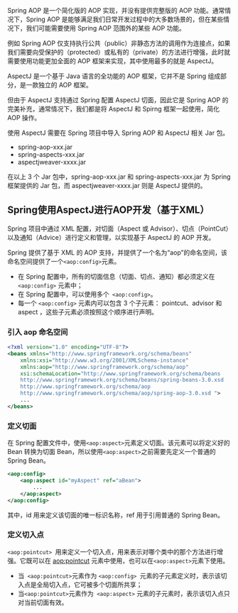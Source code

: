 Spring AOP 是一个简化版的 AOP 实现，并没有提供完整版的 AOP 功能。通常情况下，Spring AOP 是能够满足我们日常开发过程中的大多数场景的，但在某些情况下，我们可能需要使用 Spring AOP 范围外的某些 AOP 功能。

例如 Spring AOP 仅支持执行公共（public）非静态方法的调用作为连接点，如果我们需要向受保护的（protected）或私有的（private）的方法进行增强，此时就需要使用功能更加全面的 AOP 框架来实现，其中使用最多的就是 AspectJ。

AspectJ 是一个基于 Java 语言的全功能的 AOP 框架，它并不是 Spring 组成部分，是一款独立的 AOP 框架。

但由于 AspectJ 支持通过 Spring 配置 AspectJ 切面，因此它是 Spring AOP 的完美补充，通常情况下，我们都是将 AspectJ 和 Spirng 框架一起使用，简化 AOP 操作。

使用 AspectJ 需要在 Spring 项目中导入 Spring AOP 和 AspectJ 相关 Jar 包。

- spring-aop-xxx.jar
- spring-aspects-xxx.jar
- aspectjweaver-xxxx.jar

在以上 3 个 Jar 包中，spring-aop-xxx.jar 和 spring-aspects-xxx.jar 为 Spring 框架提供的 Jar 包，而 aspectjweaver-xxxx.jar 则是 AspectJ 提供的。

## Spring使用AspectJ进行AOP开发（基于XML）

Spring 项目中通过 XML 配置，对切面（Aspect 或 Advisor）、切点（PointCut）以及通知（Advice）进行定义和管理，以实现基于 AspectJ 的 AOP 开发。

Spring 提供了基于 XML 的 AOP 支持，并提供了一个名为“aop”的命名空间，该命名空间提供了一个` <aop:config> `元素。

- 在 Spring 配置中，所有的切面信息（切面、切点、通知）都必须定义在 `<aop:config>` 元素中；
- 在 Spring 配置中，可以使用多个` <aop:config>`。
- 每一个 `<aop:config>` 元素内可以包含 3 个子元素： pointcut、advisor 和 aspect ，这些子元素必须按照这个顺序进行声明。

### 引入 aop 命名空间

```XML
<?xml version="1.0" encoding="UTF-8"?>
<beans xmlns="http://www.springframework.org/schema/beans"
    xmlns:xsi="http://www.w3.org/2001/XMLSchema-instance"
    xmlns:aop="http://www.springframework.org/schema/aop"
    xsi:schemaLocation="http://www.springframework.org/schema/beans
    http://www.springframework.org/schema/beans/spring-beans-3.0.xsd
    http://www.springframework.org/schema/aop
    http://www.springframework.org/schema/aop/spring-aop-3.0.xsd ">
    ...
</beans>
```

### 定义切面

在 Spring 配置文件中，使用` <aop:aspect> `元素定义切面。该元素可以将定义好的 Bean 转换为切面 Bean，所以使用` <aop:aspect> `之前需要先定义一个普通的 Spring Bean。

```XML
<aop:config>
    <aop:aspect id="myAspect" ref="aBean">
        ...
    </aop:aspect>
</aop:config>
```

其中，id 用来定义该切面的唯一标识名称，ref 用于引用普通的 Spring Bean。

### 定义切入点

`<aop:pointcut> `用来定义一个切入点，用来表示对哪个类中的那个方法进行增强。它既可以在 <aop:pointcut> 元素中使用，也可以在` <aop:aspect> `元素下使用。

- 当` <aop:pointcut>`元素作为 `<aop:config> `元素的子元素定义时，表示该切入点是全局切入点，它可被多个切面所共享；
- 当` <aop:pointcut> `元素作为` <aop:aspect>` 元素的子元素时，表示该切入点只对当前切面有效。